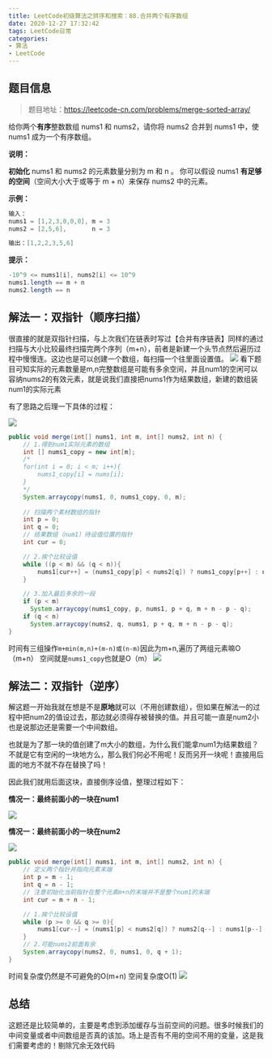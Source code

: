 ```yaml
---
title: LeetCode初级算法之排序和搜索：88.合并两个有序数组
date: 2020-12-27 17:32:42
tags: LeetCode日常
categories: 
- 算法
- LeetCode
---
```


## 题目信息
> 题目地址：https://leetcode-cn.com/problems/merge-sorted-array/

给你两个**有序**整数数组 nums1 和 nums2，请你将 nums2 合并到 nums1 中，使 nums1 成为一个有序数组。<!--more-->


**说明：**

**初始化** nums1 和 nums2 的元素数量分别为 m 和 n 。
你可以假设 nums1 **有足够的空间**（空间大小大于或等于 m + n）来保存 nums2 中的元素。


**示例：**

```java
输入：
nums1 = [1,2,3,0,0,0], m = 3
nums2 = [2,5,6],       n = 3

输出：[1,2,2,3,5,6]
```
**提示：**
```java
-10^9 <= nums1[i], nums2[i] <= 10^9
nums1.length == m + n
nums2.length == n
```

## 解法一：双指针（顺序扫描）

很直接的就是双指针扫描，与上次我们在链表时写过【合并有序链表】同样的通过扫描与大小比较最终扫描完两个序列（m+n），前者是新建一个头节点然后遍历过程中慢慢连。这边也是可以创建一个数组，每扫描一个往里面设置值。
![](https://gitee-blogimage.oss-cn-beijing.aliyuncs.com/blogImage/%E5%90%88%E5%B9%B6%E4%B8%A4%E4%B8%AA%E6%9C%89%E5%BA%8F%E6%95%B0%E7%BB%84/b1.jpg)
看下题目可知实际的元素数量是m,n完整数组是可能有多余空间，并且num1的空闲可以容纳nums2的有效元素，就是说我们直接把nums1作为结果数组，新建的数组装num1的实际元素

有了思路之后理一下具体的过程：

![](https://gitee-blogimage.oss-cn-beijing.aliyuncs.com/blogImage/%E5%90%88%E5%B9%B6%E4%B8%A4%E4%B8%AA%E6%9C%89%E5%BA%8F%E6%95%B0%E7%BB%84/1.gif)

```java
public void merge(int[] nums1, int m, int[] nums2, int n) {
    // 1.得到num1实际元素的数组
    int [] nums1_copy = new int[m];
    /*
    for(int i = 0; i < m; i++){
        nums1_copy[i] = nums[i];
    }
    */
    System.arraycopy(nums1, 0, nums1_copy, 0, m);
    
    // 扫描两个素材数组的指针
    int p = 0;
    int q = 0;
    // 结果数组（num1）待设值位置的指针
    int cur = 0;

    // 2.挨个比较设值
    while ((p < m) && (q < n)){
        nums1[cur++] = (nums1_copy[p] < nums2[q]) ? nums1_copy[p++] : nums2[q++];
    }

    // 3.加入最后多余的一段
    if (p < m)
      System.arraycopy(nums1_copy, p, nums1, p + q, m + n - p - q);
    if (q < n)
      System.arraycopy(nums2, q, nums1, p + q, m + n - p - q);
}
```
时间有三组操作`m+min(m,n)+(m-n)或(n-m)`因此为m+n,遍历了两组元素嘛O（m+n）
空间就是`nums1_copy`也就是O（m）
![](https://gitee-blogimage.oss-cn-beijing.aliyuncs.com/blogImage/%E5%90%88%E5%B9%B6%E4%B8%A4%E4%B8%AA%E6%9C%89%E5%BA%8F%E6%95%B0%E7%BB%84/j1.png)

## 解法二：双指针（逆序）
解这题一开始我就在想是不是**原地**就可以（不用创建数组），但如果在解法一的过程中把num2的值设过去，那边就必须得存被替换的值。并且可能一直是num2小也是说那边还是需要一个中间数组。

也就是为了那一块的值创建了m大小的数组，为什么我们能拿num1为结果数组？
不就是它有空闲的一块地方么，那么我们何必不用呢！反而另开一块呢！直接用后面的地方不就不存在替换了吗！

因此我们就用后面这块，直接倒序设值，整理过程如下：

**情况一：最终前面小的一块在num1**

![](https://gitee-blogimage.oss-cn-beijing.aliyuncs.com/blogImage/%E5%90%88%E5%B9%B6%E4%B8%A4%E4%B8%AA%E6%9C%89%E5%BA%8F%E6%95%B0%E7%BB%84/2.gif)

**情况一：最终前面小的一块在num2**

![](https://gitee-blogimage.oss-cn-beijing.aliyuncs.com/blogImage/%E5%90%88%E5%B9%B6%E4%B8%A4%E4%B8%AA%E6%9C%89%E5%BA%8F%E6%95%B0%E7%BB%84/3.gif)

```java
public void merge(int[] nums1, int m, int[] nums2, int n) {
    // 定义两个指针并指向元素末端
    int p = m - 1;
    int q = n - 1;
    // 注意初始化当前指针在整个元素m+n的末端并不是整个num1的末端
    int cur = m + n - 1;

    // 1.挨个比较设值
    while (p >= 0 && q >= 0){
        nums1[cur--] = (nums1[p] < nums2[q]) ? nums2[q--] : nums1[p--];
    } 
    // 2.可能nums2前面有余
    System.arraycopy(nums2, 0, nums1, 0, q + 1);
}
```
时间复杂度仍然是不可避免的O(m+n)
空间复杂度O(1)
![](https://gitee-blogimage.oss-cn-beijing.aliyuncs.com/blogImage/%E5%90%88%E5%B9%B6%E4%B8%A4%E4%B8%AA%E6%9C%89%E5%BA%8F%E6%95%B0%E7%BB%84/j2.png)

## 总结
这题还是比较简单的，主要是考虑到添加缓存与当前空间的问题。很多时候我们的中间变量或者中间数组是否真的该加。场上是否有不用的空间不用的变量，这是我们需要考虑的！剔除冗余无效代码